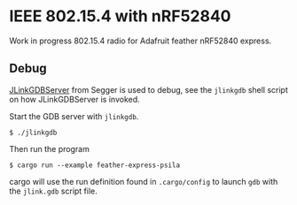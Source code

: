# IEEE 802.15.4 with nRF52840

Work in progress 802.15.4 radio for Adafruit feather nRF52840 express.

## Debug

[JLinkGDBServer] from Segger is used to debug, see the `jlinkgdb` shell script
on how JLinkGDBServer is invoked.

Start the GDB server with `jlinkgdb`.

```
$ ./jlinkgdb
```

Then run the program

```
$ cargo run --example feather-express-psila
```

cargo will use the run definition found in `.cargo/config` to launch `gdb` with
the `jlink.gdb` script file.

[JLinkGDBServer]:https://www.segger.com/products/debug-probes/j-link/tools/j-link-gdb-server/about-j-link-gdb-server/
